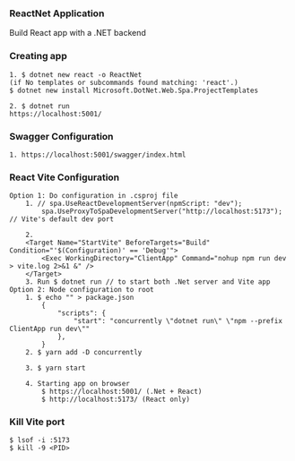 ### ReactNet Application

Build React app with a .NET backend

### Creating app
    
    1. $ dotnet new react -o ReactNet
    (if No templates or subcommands found matching: 'react'.)
    $ dotnet new install Microsoft.DotNet.Web.Spa.ProjectTemplates

    2. $ dotnet run
    https://localhost:5001/

### Swagger Configuration
    1. https://localhost:5001/swagger/index.html

### React Vite Configuration
    Option 1: Do configuration in .csproj file
        1. // spa.UseReactDevelopmentServer(npmScript: "dev");
            spa.UseProxyToSpaDevelopmentServer("http://localhost:5173"); // Vite's default dev port

        2. 
        <Target Name="StartVite" BeforeTargets="Build" Condition="'$(Configuration)' == 'Debug'">
            <Exec WorkingDirectory="ClientApp" Command="nohup npm run dev > vite.log 2>&1 &" />
        </Target>
        3. Run $ dotnet run // to start both .Net server and Vite app
    Option 2: Node configuration to root
        1. $ echo "" > package.json
            {
                "scripts": {
                    "start": "concurrently \"dotnet run\" \"npm --prefix ClientApp run dev\""
                },
            }
        2. $ yarn add -D concurrently

        3. $ yarn start 

        4. Starting app on browser
            $ https://localhost:5001/ (.Net + React)
            $ http://localhost:5173/ (React only)

### Kill Vite port
    $ lsof -i :5173
    $ kill -9 <PID>
